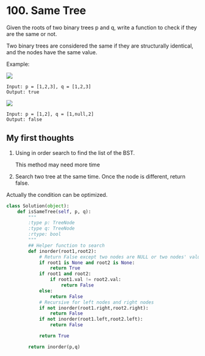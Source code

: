 # 100. Same Tree

Given the roots of two binary trees p and q, write a function to check if they are the same or not.

Two binary trees are considered the same if they are structurally identical, and the nodes have the same value.



Example:


![](https://assets.leetcode.com/uploads/2020/12/20/ex1.jpg)

```
Input: p = [1,2,3], q = [1,2,3]
Output: true
```

![](https://assets.leetcode.com/uploads/2020/12/20/ex2.jpg)
```
Input: p = [1,2], q = [1,null,2]
Output: false
```


## My first thoughts
1. Using in order search to find the list of the BST.
    
    This method may need more time

2. Search two tree at the same time. Once the node is different, return false.

Actually the condition can be optimized.

```python 
class Solution(object):
    def isSameTree(self, p, q):
        """
        :type p: TreeNode
        :type q: TreeNode
        :rtype: bool
        """
        ## Helper function to search
        def inorder(root1,root2):
            # Return False except two nodes are NULL or two nodes' value are the same
            if root1 is None and root2 is None:
                return True
            if root1 and root2:
                if root1.val != root2.val:
                    return False
            else:
                return False
            # Recursive for left nodes and right nodes
            if not inorder(root1.right,root2.right):
                return False
            if not inorder(root1.left,root2.left):
                return False

            return True

        return inorder(p,q)
```